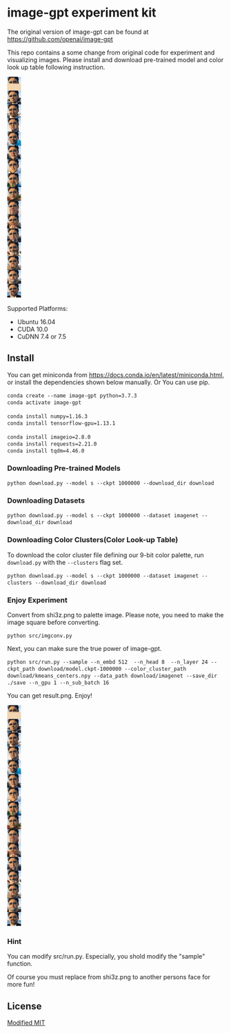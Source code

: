 
# image-gpt experiment kit

The original version of image-gpt can be found at https://github.com/openai/image-gpt

This repo contains a some change from original code for experiment and visualizing images.
Please install and download pre-trained model and color look up table following instruction.

![result](https://github.com/shi3z/image-gpt/blob/master/result.png?raw=true)


Supported Platforms:

- Ubuntu 16.04
- CUDA 10.0
- CuDNN 7.4 or 7.5

## Install

You can get miniconda from https://docs.conda.io/en/latest/miniconda.html, or install the dependencies shown below manually.
Or You can use pip.
```
conda create --name image-gpt python=3.7.3
conda activate image-gpt

conda install numpy=1.16.3
conda install tensorflow-gpu=1.13.1

conda install imageio=2.8.0
conda install requests=2.21.0
conda install tqdm=4.46.0
```

### Downloading Pre-trained Models

```
python download.py --model s --ckpt 1000000 --download_dir download
```

### Downloading Datasets

```
python download.py --model s --ckpt 1000000 --dataset imagenet --download_dir download
```

### Downloading Color Clusters(Color Look-up Table)

To download the color cluster file defining our 9-bit color palette, run `download.py` with the `--clusters` flag set.

```
python download.py --model s --ckpt 1000000 --dataset imagenet --clusters --download_dir download
```

### Enjoy Experiment

Convert from shi3z.png to palette image.
Please note, you need to make the image square before converting.

```
python src/imgconv.py
```
Next, you can make sure the true power of image-gpt.

```
python src/run.py --sample --n_embd 512  --n_head 8  --n_layer 24 --ckpt_path download/model.ckpt-1000000 --color_cluster_path download/kmeans_centers.npy --data_path download/imagenet --save_dir ./save --n_gpu 1 --n_sub_batch 16
```
You can get result.png.
Enjoy!

![result](https://github.com/shi3z/image-gpt/blob/master/result.png?raw=true)


### Hint

You can modify src/run.py.
Especially, you shold modify the "sample" function.

Of course you must replace from shi3z.png to another persons face for more fun!

## License

[Modified MIT](./LICENSE)
